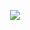 <p align="center">
<img src="https://capsule-render.vercel.app/api?type=waving&color=timeGradient&height=300&&section=header&text=UndefinedProject&fontSize=90&fontAlign=50&fontAlignY=30&desc=Minecraft Organization&descAlign=50&descSize=30&descAlignY=60&animation=twinkling" />
</p>
